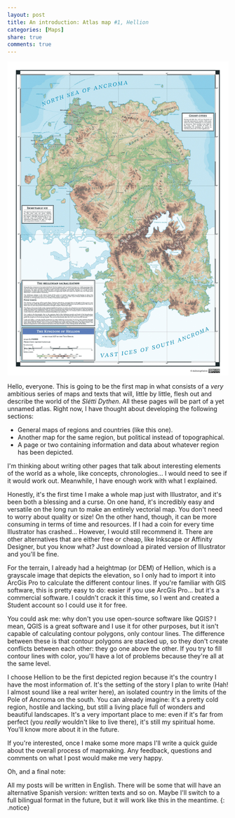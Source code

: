 ```yaml
---
layout: post
title: An introduction: Atlas map #1, Hellion
categories: [Maps]
share: true
comments: true
---
```


![Click here to see the map.](/_assets/MAP-1.jpg)

Hello, everyone. This is going to be the first map in what consists of a *very* ambitious series of maps and texts that will, little by little, flesh out and describe the world of the *Slétti Dythen*. All these pages will be part of a yet unnamed atlas. Right now, I have thought about developing the following sections:

- General maps of regions and countries (like this one).
- Another map for the same region, but political instead of topographical.
- A page or two containing information and data about whatever region has been depicted.

I'm thinking about writing other pages that talk about interesting elements of the world as a whole, like concepts, chronologies... I would need to see if it would work out. Meanwhile, I have enough work with what I explained.

Honestly, it's the first time I make a whole map just with Illustrator, and it's been both a blessing and a curse. On one hand, it's incredibly easy and versatile on the long run to make an entirely vectorial map. You don't need to worry about quality or size! On the other hand, though, it can be more consuming in terms of time and resources. If I had a coin for every time Illustrator has crashed... However, I would still recommend it. There are other alternatives that are either free or cheap, like Inkscape or Affinity Designer, but you know what? Just download a pirated version of Illustrator and you'll be fine.

For the terrain, I already had a heightmap (or DEM) of Hellion, which is a grayscale image that depicts the elevation, so I only had to import it into ArcGis Pro to calculate the different contour lines. If you're familiar with GIS software, this is pretty easy to do: easier if you use ArcGis Pro... but it's a commercial software. I couldn't crack it this time, so I went and created a Student account so I could use it for free. 

You could ask me: why don't you use open-source software like QGIS? I mean, QGIS is a great software and I use it for other purposes, but it isn't capable of calculating contour polygons, only contour lines. The difference between these is that contour polygons are stacked up, so they don't create conflicts between each other: they go one above the other. If you try to fill contour lines with color, you'll have a lot of problems because they're all at the same level.

I choose Hellion to be the first depicted region because it's the country I have the most information of. It's the setting of the story I plan to write (Hah! I almost sound like a real writer here), an isolated country in the limits of the Pole of Ancroma on the south. You can already imagine: it's a pretty cold region, hostile and lacking, but still a living place full of wonders and beautiful landscapes. It's a very important place to me: even if it's far from perfect (you *really* wouldn't like to live there), it's still my spiritual home. You'll know more about it in the future.

If you're interested, once I make some more maps I'll write a quick guide about the overall process of mapmaking. Any feedback, questions and comments on what I post would make me very happy.

Oh, and a final note:

All my posts will be written in English. There will be some that will have an alternative Spanish version: written texts and so on. Maybe I'll switch to a full bilingual format in the future, but it will work like this in the meantime.
{: .notice}

